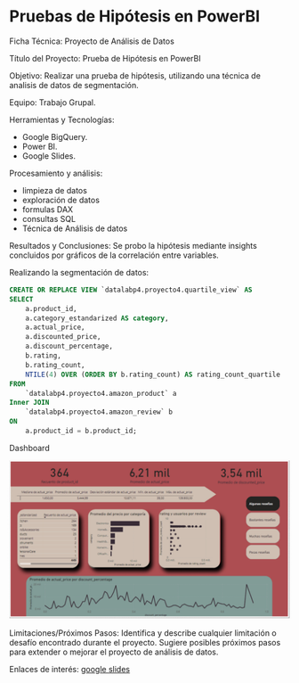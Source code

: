 # Pruebas de Hipótesis en PowerBI

Ficha Técnica: Proyecto de Análisis de Datos

Título del Proyecto: Prueba de Hipótesis en PowerBI

Objetivo:
Realizar una prueba de hipótesis, utilizando una técnica de analisis de datos de segmentación.

Equipo:
Trabajo Grupal.

Herramientas y Tecnologías:
- Google BigQuery.
- Power BI.
- Google Slides.

Procesamiento y análisis:
- limpieza de datos
- exploración de datos
- formulas DAX
- consultas SQL
- Técnica de Análisis de datos
  
Resultados y Conclusiones:
Se probo la hipótesis mediante insights concluidos por gráficos de la correlación entre variables.

Realizando la segmentación de datos:

```sql
CREATE OR REPLACE VIEW `datalabp4.proyecto4.quartile_view` AS
SELECT 
    a.product_id,
    a.category_estandarized AS category,
    a.actual_price,
    a.discounted_price,
    a.discount_percentage,
    b.rating,
    b.rating_count,
    NTILE(4) OVER (ORDER BY b.rating_count) AS rating_count_quartile
FROM 
    `datalabp4.proyecto4.amazon_product` a
Inner JOIN 
    `datalabp4.proyecto4.amazon_review` b
ON 
    a.product_id = b.product_id;
```

Dashboard

![Dashboard](Dashboard-2.jpg)


Limitaciones/Próximos Pasos:
Identifica y describe cualquier limitación o desafío encontrado durante el proyecto.
Sugiere posibles próximos pasos para extender o mejorar el proyecto de análisis de datos.

Enlaces de interés:
[google slides](https://docs.google.com/presentation/d/1FH27WlMYhgo-qVLxuCQ-DrhbPc9KH2Gc2nFprKgzgUQ/edit?usp=sharing)
